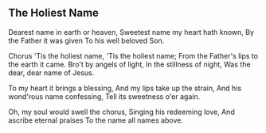 ## The Holiest Name

Dearest name in earth or heaven,
Sweetest name my heart hath known,
By the Father it was given
To his well beloved Son.

Chorus
'Tis the holiest name,
'Tis the holiest name;
From the Father's lips to the earth it came.
Bro't by angels of light,
In the stillness of night,
Was the dear, dear name of Jesus.

To my heart it brings a blessing,
And my lips take up the strain,
And his wond'rous name confessing,
Tell its sweetness o'er again. 

Oh, my soul would swell the chorus,
Singing his redeeming love,
And ascribe eternal praises
To the name all names above.